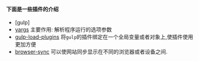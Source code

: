 #### 下面是一些插件的介绍

+ [gulp]
+ [yargs](https://github.com/bcoe/yargs) 主要作用: 解析程序运行的选项参数
+ [gulp-load-plugins](https://github.com/jackfranklin/gulp-load-plugins) 将`gulp`的插件绑定在一个全局变量或者对象上,使插件使用更加方便
+ [browser-sync](https://github.com/BrowserSync/browser-sync) 可以使网站同步显示在不同的浏览器或者设备之间.